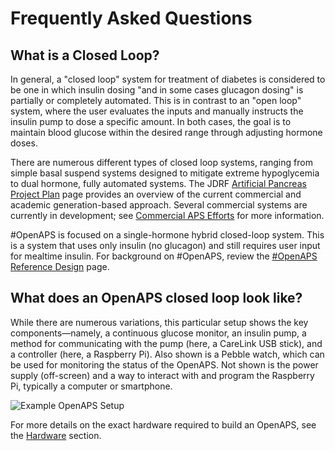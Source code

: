 # Frequently Asked Questions

## What is a Closed Loop?

In general, a "closed loop" system for treatment of diabetes is considered to
be one in which insulin dosing "and in some cases glucagon dosing" is
partially or completely automated. This is in contrast to an "open loop"
system, where the user evaluates the inputs and manually instructs the insulin
pump to dose a specific amount. In both cases, the goal is to maintain blood
glucose within the desired range through adjusting hormone doses.

There are numerous different types of closed loop systems, ranging from simple
basal suspend systems designed to mitigate extreme hypoglycemia to dual
hormone, fully automated systems. The JDRF [Artificial Pancreas Project
Plan](http://jdrf.org/research/treat/artificial-pancreas-project/) page
provides an overview of the current commercial and academic generation-based
approach. Several commercial systems are currently in development; see
[Commercial APS Efforts](other-projects.md#commercial-aps-efforts) for more
information.


\#OpenAPS is focused on a single-hormone hybrid closed-loop system. This is a
system that uses only insulin (no glucagon) and still requires user input for
mealtime insulin. For background on #OpenAPS, review the [\#OpenAPS Reference
Design](http://openaps.org/open-artificial-pancreas-system-openaps-reference-design/)
page.

## What does an OpenAPS closed loop look like?

While there are numerous variations, this particular setup shows the key components—namely, a continuous glucose monitor, an insulin pump, a method for communicating with the pump (here, a CareLink USB stick), and a controller (here, a Raspberry Pi). Also shown is a Pebble watch, which can be used for monitoring the status of the OpenAPS. Not shown is the power supply (off-screen) and a way to interact with and program the Raspberry Pi, typically a computer or smartphone.

![Example OpenAPS Setup](../IMG_1112.jpg)

For more details on the exact hardware required to build an OpenAPS, see the
[Hardware](../walkthrough/phase-0/hardware.md) section.


